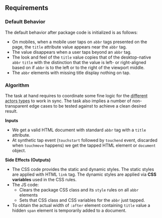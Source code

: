 ## Requirements

### Default Behavior

The default behavior after package code is initialized is as follows:

- On mobiles, when a mobile user taps on `abbr` tags presented on the page, the `title` attribute value appears near the `abbr` tag.
- The value disappears when a user taps beyond an `abbr` tag.
- The look and feel of the `title` value copies that of the desktop-native `abbr` `title` with the distinction that the value is left- or right-aligned based on if `abbr` is to the left or to the right of the viewport middle.
- The `abbr` elements with missing title display nothing on tap.

### Algorithm

The task at hand requires to coordinate some fine logic for the <abbr title="CSS, JS, markup">different actors types</abbr> to work in sync. The task also implies a number of non-transparent edge cases to be tested against to achieve a clean desired result.

**Inputs**

- We get a valid HTML document with standard `abbr` tag with a `title` attribute.
- At synthetic tap event (`touchstart` followed by `touchend` event, discarded when `touchmove` happens) we get the tapped HTML element or `document` object.

**Side Effects (Outputs)**

- The CSS code provides the static and dynamic styles. The static styles are applied with HTML `link` tag. The dynamic styles are applied via **CSS variables** used in the CSS rules.
- The JS code:
  - Clears the package CSS class and its `style` rules on all `abbr` elements
  - Sets that CSS class and CSS variables for the `abbr` just tapped.
- To obtain the actual width of `:after` element containing `title` value a hidden `span` element is temporarily added to a document. 